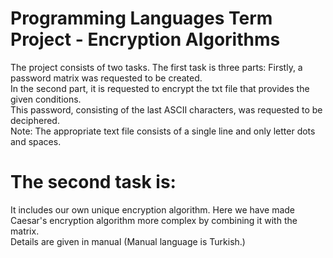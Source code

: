 # Programming Languages Term Project - Encryption Algorithms
The project consists of two tasks.
The first task is three parts:
Firstly, a password matrix was requested to be created.  
In the second part, it is requested to encrypt the txt file that provides the given conditions.  
This password, consisting of the last ASCII characters, was requested to be deciphered.  
Note: The appropriate text file consists of a single line and only letter dots and spaces.  
  
# The second task is:  
It includes our own unique encryption algorithm. Here we have made Caesar's encryption algorithm more complex by combining it with the matrix.  
Details are given in manual (Manual language is Turkish.)  


